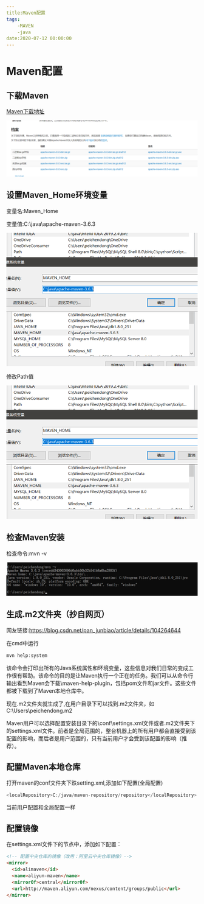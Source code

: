 ```yaml
---
title:Maven配置
tags:
	-MAVEN
	-java
date:2020-07-12 00:00:00
---
```

# Maven配置

## 下载Maven

[Maven下载地址](http://maven.apache.org/download.cgi)

![Maven下载地址截图](https://raw.githubusercontent.com/1122pcd1122/My-picture/master/img/image-20210125112711286.png)

## 设置Maven_Home环境变量

变量名:Maven_Home

变量值:C:\java\apache-maven-3.6.3



![环境变量配置](https://raw.githubusercontent.com/1122pcd1122/My-picture/master/img/image-20210125165911397.png)



修改Path值

![path值修改](https://raw.githubusercontent.com/1122pcd1122/My-picture/master/img/image-20210125165911397.png)

## 检查Maven安装

检查命令:mvn -v

![image-20210125170408166](https://raw.githubusercontent.com/1122pcd1122/My-picture/master/img/image-20210125170408166.png)

## 生成.m2文件夹（抄自网页）

网友链接:https://blog.csdn.net/pan_junbiao/article/details/104264644

在cmd中运行 

```java
mvn help:system
```

​	该命令会打印出所有的Java系统属性和环境变量，这些信息对我们日常的变成工作很有帮助。该命令的目的是让Maven执行一个正在的任务。我们可以从命令行输出看到Maven会下载\maven-help-plugin，包括pom文件和jar文件。这些文件都被下载到了Maven本地仓库中。

现在.m2文件夹就生成了,在用户目录下可以找到.m2文件夹，如C:\Users\peichendong\.m2

Maven用户可以选择配置安装目录下的\conf\settings.xml文件或者.m2文件夹下的settings.xml文件。前者是全局范围的，整台机器上的所有用户都会直接受到该配置的影响，而后者是用户范围的，只有当前用户才会受到该配置的影响（推荐）。



## 配置Maven本地仓库

打开maven的conf文件夹下跌setting.xml,添加如下配置(全局配置)

```java
<localRepository>C:/java/maven-repository/repository</localRepository>
```

当前用户配置和全局配置一样

## 配置镜像

在settings.xml文件下的<mirrors>节点中，添加如下配置：

```html
<!-- 配置中央仓库的镜像（改用：阿里云中央仓库镜像）-->
<mirror>        
  <id>alimaven</id>
  <name>aliyun-maven</name>
  <mirrorOf>central</mirrorOf>
  <url>http://maven.aliyun.com/nexus/content/groups/public</url>
</mirror>
```